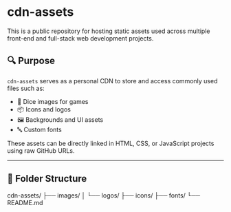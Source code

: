 # cdn-assets

This is a public repository for hosting static assets used across multiple front-end and full-stack web development projects.

## 🔍 Purpose

`cdn-assets` serves as a personal CDN to store and access commonly used files such as:

- 🎲 Dice images for games
- 📦 Icons and logos
- 🖼️ Backgrounds and UI assets
- 🔤 Custom fonts

These assets can be directly linked in HTML, CSS, or JavaScript projects using raw GitHub URLs.

---

## 📂 Folder Structure

cdn-assets/
├── images/
│ └── logos/
├── icons/
├── fonts/
└── README.md


